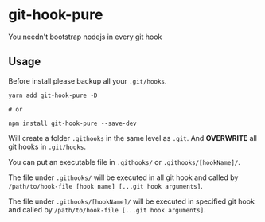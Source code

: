 # git-hook-pure

You needn't bootstrap nodejs in every git hook

## Usage

Before install please backup all your `.git/hooks`.

```
yarn add git-hook-pure -D

# or

npm install git-hook-pure --save-dev
```

Will create a folder `.githooks` in the same level as `.git`. And **OVERWRITE** all git hooks in `.git/hooks`.

You can put an executable file in `.githooks/` or `.githooks/[hookName]/`.

The file under `.githooks/` will be executed in all git hook and called by `/path/to/hook-file [hook name] [...git hook arguments]`.

The file under `.githooks/[hookName]/` will be executed in specified git hook and called by `/path/to/hook-file [...git hook arguments]`.
